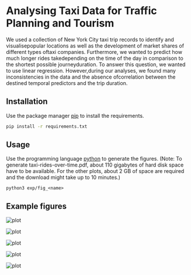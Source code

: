 # Analysing Taxi Data for Traffic Planning and Tourism

We used a collection of New York City taxi trip records to identify and visualisepopular locations as well as the development of market shares of different types oftaxi companies. Furthermore, we wanted to predict how much longer rides takedepending on the time of the day in comparison to the shortest possible journeyduration. To answer this question, we wanted to use linear regression. However,during our analyses, we found many inconsistencies in the data and the absence ofcorrelation between the destined temporal predictors and the trip duration.

## Installation

Use the package manager [pip](https://pip.pypa.io/en/stable/) to install the requirements.

```bash
pip install -r requirements.txt
```

## Usage

Use the programming language [python](https://www.python.org/downloads/) to generate the figures. (Note: To generate taxi-rides-over-time.pdf, about 110 gigabytes of hard disk space have to be available. For the other plots, about 2 GB of space are required and the download might take up to 10 minutes.)

```python3 exp/fig_<name>```

## Example figures
![plot](./doc/fig/taxi-rides-over-time.png)

![plot](./doc/fig/maps-pickup-travel-time.png)

![plot](./doc/fig/travel-time-from-JFK-to-LGA.png)

![plot](./doc/fig/correlations_gaussianized_columns_route_132_138.png)

![plot](./doc/fig/feature_distributions.png)
